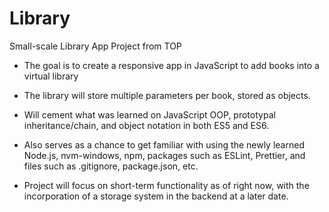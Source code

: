 # Library
Small-scale Library App Project from TOP

- The goal is to create a responsive app in JavaScript to add books into a virtual library
- The library will store multiple parameters per book, stored as objects.
- Will cement what was learned on JavaScript OOP, prototypal inheritance/chain, and object notation in both ES5 and ES6. 
- Also serves as a chance to get familiar with using the newly learned Node.js, nvm-windows, npm, packages such as ESLint, Prettier, and files such as .gitignore, package.json, etc.

- Project will focus on short-term functionality as of right now, with the incorporation of a storage system in the backend at a later date. 